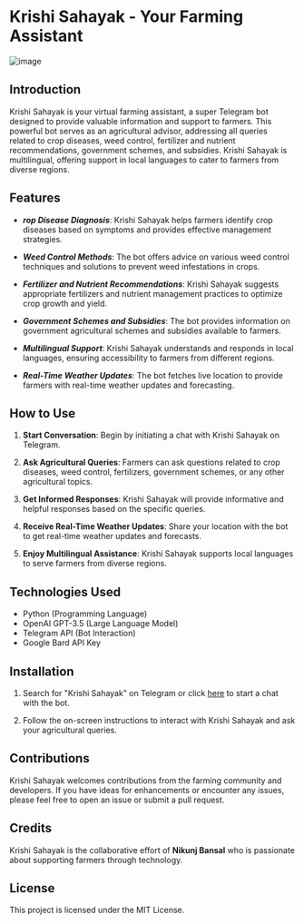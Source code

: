 # Krishi Sahayak - Your Farming Assistant
![image](https://github.com/Nikunj113437/Krishi-Sahayak-Bot/assets/72342649/69d79591-0bd5-4ba7-a17a-2d484e79b53b)
## Introduction
Krishi Sahayak is your virtual farming assistant, a super Telegram bot designed to provide valuable information and support to farmers. This powerful bot serves as an agricultural advisor, addressing all queries related to crop diseases, weed control, fertilizer and nutrient recommendations, government schemes, and subsidies. Krishi Sahayak is multilingual, offering support in local languages to cater to farmers from diverse regions.

## Features
* **_rop Disease Diagnosis_**: Krishi Sahayak helps farmers identify crop diseases based on symptoms and provides effective management strategies.

* **_Weed Control Methods_**: The bot offers advice on various weed control techniques and solutions to prevent weed infestations in crops.

* **_Fertilizer and Nutrient Recommendations_**: Krishi Sahayak suggests appropriate fertilizers and nutrient management practices to optimize crop growth and yield.

* **_Government Schemes and Subsidies_**: The bot provides information on government agricultural schemes and subsidies available to farmers.

* **_Multilingual Support_**: Krishi Sahayak understands and responds in local languages, ensuring accessibility to farmers from different regions.
  
* **_Real-Time Weather Updates_**: The bot fetches live location to provide farmers with real-time weather updates and forecasting.

## How to Use
1. **Start Conversation**: Begin by initiating a chat with Krishi Sahayak on Telegram.

2. **Ask Agricultural Queries**: Farmers can ask questions related to crop diseases, weed control, fertilizers, government schemes, or any other agricultural topics.

3. **Get Informed Responses**: Krishi Sahayak will provide informative and helpful responses based on the specific queries.

4. **Receive Real-Time Weather Updates**: Share your location with the bot to get real-time weather updates and forecasts.

5. **Enjoy Multilingual Assistance**: Krishi Sahayak supports local languages to serve farmers from diverse regions.

## Technologies Used
* Python (Programming Language)
* OpenAI GPT-3.5 (Large Language Model)
* Telegram API (Bot Interaction)
* Google Bard API Key

## Installation
1. Search for "Krishi Sahayak" on Telegram or click [here]([t.me/krishi_sahayak_bot](https://web.telegram.org/k/#@krishi_sahayak_bot)) to start a chat with the bot.

2. Follow the on-screen instructions to interact with Krishi Sahayak and ask your agricultural queries.

## Contributions
Krishi Sahayak welcomes contributions from the farming community and developers. If you have ideas for enhancements or encounter any issues, please feel free to open an issue or submit a pull request.

## Credits
Krishi Sahayak is the collaborative effort of **Nikunj Bansal** who is passionate about supporting farmers through technology.

## License
This project is licensed under the MIT License.
